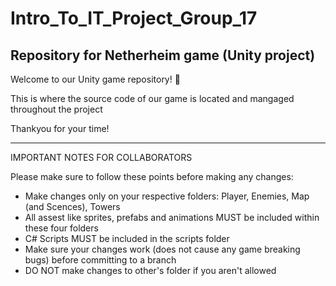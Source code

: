 # Intro_To_IT_Project_Group_17
Repository for Netherheim game (Unity project)
-----------------------------------------------------------------------------------------------------
Welcome to our Unity game repository! 👋

This is where the source code of our game is located and mangaged throughout the project

Thankyou for your time!

-----------------------------------------------------------------------------------------------------
IMPORTANT NOTES FOR COLLABORATORS

Please make sure to follow these points before making any changes:
  + Make changes only on your respective folders: Player, Enemies, Map (and Scences), Towers
  + All assest like sprites, prefabs and animations MUST be included within these four folders
  + C# Scripts MUST be included in the scripts folder
  + Make sure your changes work (does not cause any game breaking bugs) before committing to a branch
  + DO NOT make changes to other's folder if you aren't allowed
